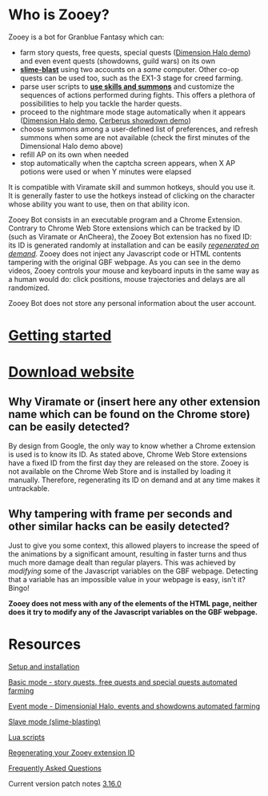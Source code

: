 # Who is Zooey?

Zooey is a bot for Granblue Fantasy which can:
- farm story quests, free quests, special quests ([Dimension Halo demo](https://youtu.be/S_esoRe9xtM)) and even event quests (showdowns, guild wars) on its own
- **[slime-blast](https://www.youtube.com/watch?v=GKHdazIbK_8)** using two accounts on a _same_ computer. Other co-op quests can be used too, such as the EX1-3 stage for creed farming.
- parse user scripts to **[use skills and summons](https://www.youtube.com/watch?v=SwWNsTNXWSc)** and customize the sequences of actions performed during fights. This offers a plethora of possibilities to help you tackle the harder quests.
- proceed to the nightmare mode stage automatically when it appears ([Dimension Halo demo](https://youtu.be/S_esoRe9xtM), [Cerberus showdown demo](https://www.youtube.com/watch?v=-xvDRwB4QEk))
- choose summons among a user-defined list of preferences, and refresh summons when some are not available (check the first minutes of the Dimensional Halo demo above)
- refill AP on its own when needed
- stop automatically when the captcha screen appears, when X AP potions were used or when Y minutes were elapsed

It is compatible with Viramate skill and summon hotkeys, should you use it. It is generally faster to use the hotkeys instead of clicking on the character whose ability you want to use, then on that ability icon.

Zooey Bot consists in an executable program and a Chrome Extension. Contrary to Chrome Web Store extensions which can be tracked by ID (such as Viramate or AnCheera), the Zooey Bot extension has no fixed ID: its ID is generated randomly at installation and can be easily *[regenerated on demand](https://github.com/Masuzu/ZooeyBot/wiki/Regenerating-your-Zooey-extension-ID)*. Zooey does not inject any Javascript code or HTML contents tampering with the original GBF webpage. As you can see in the demo videos, Zooey controls your mouse and keyboard inputs in the same way as a human would do: click positions, mouse trajectories and delays are all randomized.

Zooey Bot does not store any personal information about the user account.

# [Getting started](https://github.com/Masuzu/ZooeyBot/wiki/Setup-and-installation)

# [Download website](https://gbtools.azurewebsites.net/ZooeyBot/en/Home)

## Why Viramate or (insert here any other extension name which can be found on the Chrome store) can be easily detected?

By design from Google, the only way to know whether a Chrome extension is used is to know its ID. As stated above, Chrome Web Store extensions have a fixed ID from the first day they are released on the store. Zooey is not available on the Chrome Web Store and is installed by loading it manually. Therefore, regenerating its ID on demand and at any time makes it untrackable.

## Why tampering with frame per seconds and other similar hacks can be easily detected?

Just to give you some context, this allowed players to increase the speed of the animations by a significant amount, resulting in faster turns and thus much more damage dealt than regular players. This was achieved by *modifying* some of the Javascript variables on the GBF webpage. Detecting that a variable has an impossible value in your webpage is easy, isn't it? Bingo!

**Zooey does not mess with any of the elements of the HTML page, neither does it try to modify any of the Javascript variables on the GBF webpage.**

# Resources

[Setup and installation](https://github.com/Masuzu/ZooeyBot/wiki/Setup-and-installation)

[Basic mode - story quests, free quests and special quests automated farming](https://github.com/Masuzu/ZooeyBot/wiki/Basic-mode---story-quests,-free-quests-and-special-quests-automated-farming)

[Event mode - Dimensionial Halo, events and showdowns automated farming](https://github.com/Masuzu/ZooeyBot/wiki/Event-mode)

[Slave mode (slime-blasting)](https://github.com/Masuzu/ZooeyBot/wiki/Slave-mode-(slime-basting))

[Lua scripts](https://github.com/Masuzu/ZooeyBot/wiki/Lua-scripts)

[Regenerating your Zooey extension ID](https://github.com/Masuzu/ZooeyBot/wiki/Regenerating-your-Zooey-extension-ID)

[Frequently Asked Questions](https://github.com/Masuzu/ZooeyBot/wiki/FAQ)

Current version patch notes [3.16.0](https://gbtools.azurewebsites.net/ZooeyBot/en/Home/PatchNotes#3-16-0)
